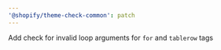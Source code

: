 ```yaml
---
'@shopify/theme-check-common': patch
---
```


Add check for invalid loop arguments for `for` and `tablerow` tags
